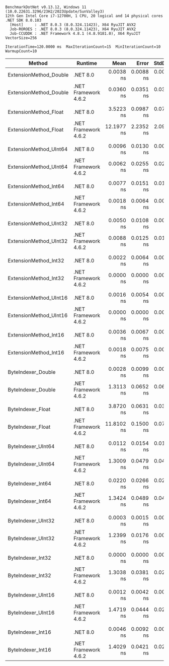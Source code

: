 ```

BenchmarkDotNet v0.13.12, Windows 11 (10.0.22631.3296/23H2/2023Update/SunValley3)
12th Gen Intel Core i7-12700H, 1 CPU, 20 logical and 14 physical cores
.NET SDK 8.0.103
  [Host]     : .NET 8.0.3 (8.0.324.11423), X64 RyuJIT AVX2
  Job-ROROES : .NET 8.0.3 (8.0.324.11423), X64 RyuJIT AVX2
  Job-CCUDDK : .NET Framework 4.8.1 (4.8.9181.0), X64 RyuJIT VectorSize=256

IterationTime=120.0000 ms  MaxIterationCount=15  MinIterationCount=10
WarmupCount=10

```

| Method                 | Runtime              |       Mean |     Error |    StdDev |     Median | Ratio | RatioSD |
|------------------------|----------------------|-----------:|----------:|----------:|-----------:|------:|--------:|
| ExtensionMethod_Double | .NET 8.0             |  0.0038 ns | 0.0088 ns | 0.0053 ns |  0.0008 ns |     ? |       ? |
| ExtensionMethod_Double | .NET Framework 4.6.2 |  0.0360 ns | 0.0351 ns | 0.0328 ns |  0.0345 ns |     ? |       ? |
|                        |                      |            |           |           |            |       |         |
| ExtensionMethod_Float  | .NET 8.0             |  3.5223 ns | 0.0987 ns | 0.0713 ns |  3.5222 ns |  1.00 |    0.00 |
| ExtensionMethod_Float  | .NET Framework 4.6.2 | 12.1977 ns | 2.2352 ns | 2.0908 ns | 11.7767 ns |  3.56 |    0.65 |
|                        |                      |            |           |           |            |       |         |
| ExtensionMethod_UInt64 | .NET 8.0             |  0.0096 ns | 0.0130 ns | 0.0086 ns |  0.0083 ns |     ? |       ? |
| ExtensionMethod_UInt64 | .NET Framework 4.6.2 |  0.0062 ns | 0.0255 ns | 0.0238 ns |  0.0000 ns |     ? |       ? |
|                        |                      |            |           |           |            |       |         |
| ExtensionMethod_Int64  | .NET 8.0             |  0.0077 ns | 0.0151 ns | 0.0100 ns |  0.0024 ns |     ? |       ? |
| ExtensionMethod_Int64  | .NET Framework 4.6.2 |  0.0018 ns | 0.0064 ns | 0.0056 ns |  0.0000 ns |     ? |       ? |
|                        |                      |            |           |           |            |       |         |
| ExtensionMethod_UInt32 | .NET 8.0             |  0.0050 ns | 0.0108 ns | 0.0071 ns |  0.0000 ns |     ? |       ? |
| ExtensionMethod_UInt32 | .NET Framework 4.6.2 |  0.0088 ns | 0.0125 ns | 0.0117 ns |  0.0000 ns |     ? |       ? |
|                        |                      |            |           |           |            |       |         |
| ExtensionMethod_Int32  | .NET 8.0             |  0.0022 ns | 0.0064 ns | 0.0038 ns |  0.0000 ns |     ? |       ? |
| ExtensionMethod_Int32  | .NET Framework 4.6.2 |  0.0000 ns | 0.0000 ns | 0.0000 ns |  0.0000 ns |     ? |       ? |
|                        |                      |            |           |           |            |       |         |
| ExtensionMethod_UInt16 | .NET 8.0             |  0.0016 ns | 0.0054 ns | 0.0032 ns |  0.0000 ns |     ? |       ? |
| ExtensionMethod_UInt16 | .NET Framework 4.6.2 |  0.0000 ns | 0.0000 ns | 0.0000 ns |  0.0000 ns |     ? |       ? |
|                        |                      |            |           |           |            |       |         |
| ExtensionMethod_Int16  | .NET 8.0             |  0.0036 ns | 0.0067 ns | 0.0044 ns |  0.0019 ns |     ? |       ? |
| ExtensionMethod_Int16  | .NET Framework 4.6.2 |  0.0018 ns | 0.0075 ns | 0.0070 ns |  0.0000 ns |     ? |       ? |
|                        |                      |            |           |           |            |       |         |
| ByteIndexer_Double     | .NET 8.0             |  0.0028 ns | 0.0099 ns | 0.0059 ns |  0.0000 ns |     ? |       ? |
| ByteIndexer_Double     | .NET Framework 4.6.2 |  1.3113 ns | 0.0652 ns | 0.0610 ns |  1.2877 ns |     ? |       ? |
|                        |                      |            |           |           |            |       |         |
| ByteIndexer_Float      | .NET 8.0             |  3.8720 ns | 0.0631 ns | 0.0376 ns |  3.8643 ns |  1.00 |    0.00 |
| ByteIndexer_Float      | .NET Framework 4.6.2 | 11.8102 ns | 0.1500 ns | 0.0784 ns | 11.8049 ns |  3.05 |    0.03 |
|                        |                      |            |           |           |            |       |         |
| ByteIndexer_UInt64     | .NET 8.0             |  0.0112 ns | 0.0154 ns | 0.0102 ns |  0.0110 ns |     ? |       ? |
| ByteIndexer_UInt64     | .NET Framework 4.6.2 |  1.3009 ns | 0.0479 ns | 0.0424 ns |  1.2894 ns |     ? |       ? |
|                        |                      |            |           |           |            |       |         |
| ByteIndexer_Int64      | .NET 8.0             |  0.0220 ns | 0.0266 ns | 0.0236 ns |  0.0105 ns |     ? |       ? |
| ByteIndexer_Int64      | .NET Framework 4.6.2 |  1.3424 ns | 0.0489 ns | 0.0408 ns |  1.3482 ns |     ? |       ? |
|                        |                      |            |           |           |            |       |         |
| ByteIndexer_UInt32     | .NET 8.0             |  0.0003 ns | 0.0015 ns | 0.0010 ns |  0.0000 ns |     ? |       ? |
| ByteIndexer_UInt32     | .NET Framework 4.6.2 |  1.2399 ns | 0.0176 ns | 0.0092 ns |  1.2414 ns |     ? |       ? |
|                        |                      |            |           |           |            |       |         |
| ByteIndexer_Int32      | .NET 8.0             |  0.0000 ns | 0.0000 ns | 0.0000 ns |  0.0000 ns |     ? |       ? |
| ByteIndexer_Int32      | .NET Framework 4.6.2 |  1.3038 ns | 0.0381 ns | 0.0252 ns |  1.2984 ns |     ? |       ? |
|                        |                      |            |           |           |            |       |         |
| ByteIndexer_UInt16     | .NET 8.0             |  0.0012 ns | 0.0042 ns | 0.0025 ns |  0.0000 ns |     ? |       ? |
| ByteIndexer_UInt16     | .NET Framework 4.6.2 |  1.4719 ns | 0.0444 ns | 0.0294 ns |  1.4668 ns |     ? |       ? |
|                        |                      |            |           |           |            |       |         |
| ByteIndexer_Int16      | .NET 8.0             |  0.0046 ns | 0.0092 ns | 0.0055 ns |  0.0039 ns |     ? |       ? |
| ByteIndexer_Int16      | .NET Framework 4.6.2 |  1.4029 ns | 0.0421 ns | 0.0279 ns |  1.4085 ns |     ? |       ? |
